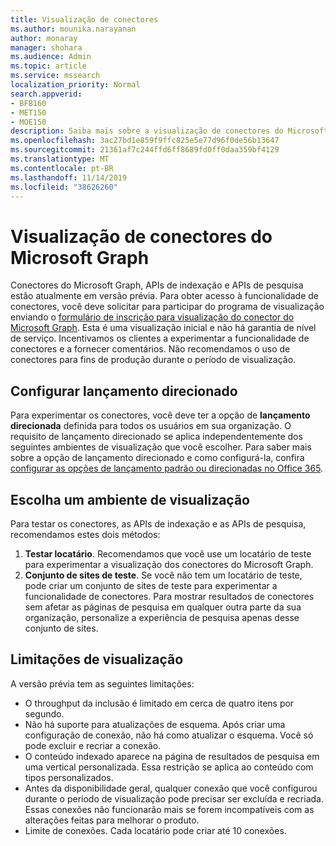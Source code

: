 ```yaml
---
title: Visualização de conectores
ms.author: mounika.narayanan
author: monaray
manager: shohara
ms.audience: Admin
ms.topic: article
ms.service: mssearch
localization_priority: Normal
search.appverid:
- BFB160
- MET150
- MOE150
description: Saiba mais sobre a visualização de conectores do Microsoft Graph para o Microsoft Search.
ms.openlocfilehash: 3ac27bd1e859f9ffc825e5e77d96f0de56b13647
ms.sourcegitcommit: 21361af7c244ffd6ff8689fd0ff0daa359bf4129
ms.translationtype: MT
ms.contentlocale: pt-BR
ms.lasthandoff: 11/14/2019
ms.locfileid: "38626260"
---
```

# <a name="microsoft-graph-connectors-preview"></a>Visualização de conectores do Microsoft Graph

Conectores do Microsoft Graph, APIs de indexação e APIs de pesquisa estão atualmente em versão prévia. Para obter acesso à funcionalidade de conectores, você deve solicitar para participar do programa de visualização enviando o <a href="https://forms.office.com/Pages/ResponsePage.aspx?id=v4j5cvGGr0GRqy180BHbRxWYgu82J_RFnMMATAS6_chUNVYwNU1CMDNZUDBSSDZKWVo2RDJDRjRLQi4u" target="_blank">formulário de inscrição para visualização do conector do Microsoft Graph</a>. Esta é uma visualização inicial e não há garantia de nível de serviço. Incentivamos os clientes a experimentar a funcionalidade de conectores e a fornecer comentários. Não recomendamos o uso de conectores para fins de produção durante o período de visualização.

## <a name="set-up-targeted-release"></a>Configurar lançamento direcionado
Para experimentar os conectores, você deve ter a opção de **lançamento direcionada** definida para todos os usuários em sua organização. O requisito de lançamento direcionado se aplica independentemente dos seguintes ambientes de visualização que você escolher.
Para saber mais sobre a opção de lançamento direcionado e como configurá-la, confira <a href="https://docs.microsoft.com/office365/admin/manage/release-options-in-office-365?view=o365-worldwide" target="_blank">configurar as opções de lançamento padrão ou direcionadas no Office 365</a>.

## <a name="choose-a-preview-environment"></a>Escolha um ambiente de visualização 
Para testar os conectores, as APIs de indexação e as APIs de pesquisa, recomendamos estes dois métodos:
1. **Testar locatário**.  Recomendamos que você use um locatário de teste para experimentar a visualização dos conectores do Microsoft Graph.
2. **Conjunto de sites de teste**. Se você não tem um locatário de teste, pode criar um conjunto de sites de teste para experimentar a funcionalidade de conectores. Para mostrar resultados de conectores sem afetar as páginas de pesquisa em qualquer outra parte da sua organização, personalize a experiência de pesquisa apenas desse conjunto de sites.

## <a name="preview-limitations"></a>Limitações de visualização
A versão prévia tem as seguintes limitações:
* O throughput da inclusão é limitado em cerca de quatro itens por segundo.
* Não há suporte para atualizações de esquema. Após criar uma configuração de conexão, não há como atualizar o esquema. Você só pode excluir e recriar a conexão.
* O conteúdo indexado aparece na página de resultados de pesquisa em uma vertical personalizada. Essa restrição se aplica ao conteúdo com tipos personalizados.
* Antes da disponibilidade geral, qualquer conexão que você configurou durante o período de visualização pode precisar ser excluída e recriada. Essas conexões não funcionarão mais se forem incompatíveis com as alterações feitas para melhorar o produto.
* Limite de conexões. Cada locatário pode criar até 10 conexões.
